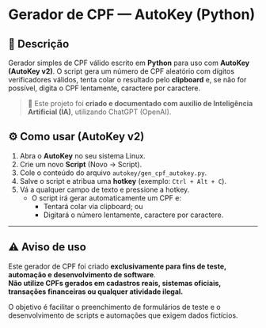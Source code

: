 # Gerador de CPF — AutoKey (Python)

## 🧩 Descrição
Gerador simples de CPF válido escrito em **Python** para uso com **AutoKey (AutoKey v2)**. O script gera um número de CPF aleatório com dígitos verificadores válidos, tenta colar o resultado pelo **clipboard** e, se não for possível, digita o CPF lentamente, caractere por caractere.

> 🧠 Este projeto foi **criado e documentado com auxílio de Inteligência Artificial (IA)**, utilizando ChatGPT (OpenAI).

## ⚙️ Como usar (AutoKey v2)
1. Abra o **AutoKey** no seu sistema Linux.  
2. Crie um novo **Script** (Novo → Script).  
3. Cole o conteúdo do arquivo `autokey/gen_cpf_autokey.py`.  
4. Salve o script e atribua uma **hotkey** (exemplo: `Ctrl + Alt + C`).  
5. Vá a qualquer campo de texto e pressione a hotkey.  
   - O script irá gerar automaticamente um CPF e:
     - Tentará colar via clipboard; ou  
     - Digitará o número lentamente, caractere por caractere.

---

## ⚠️ Aviso de uso
Este gerador de CPF foi criado **exclusivamente para fins de teste, automação e desenvolvimento de software**.  
**Não utilize CPFs gerados em cadastros reais, sistemas oficiais, transações financeiras ou qualquer atividade ilegal.**

O objetivo é facilitar o preenchimento de formulários de teste e o desenvolvimento de scripts e automações que exigem dados fictícios.
